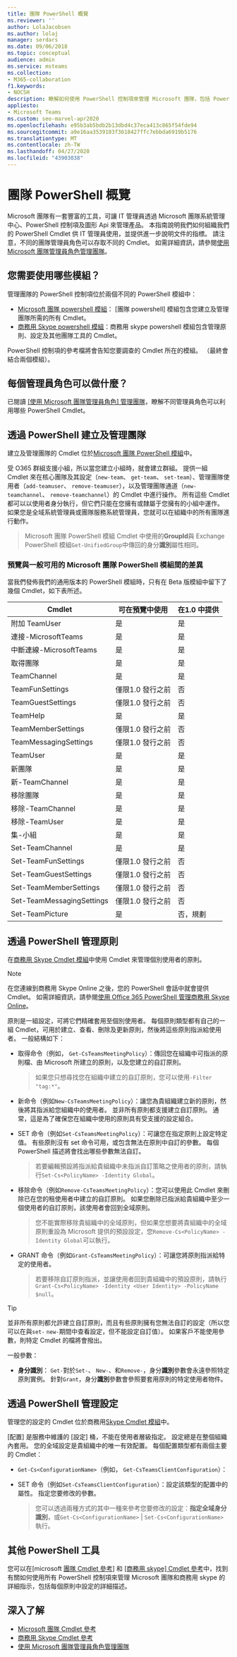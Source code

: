 ```yaml
---
title: 團隊 PowerShell 概覽
ms.reviewer: ''
author: LolaJacobsen
ms.author: lolaj
manager: serdars
ms.date: 09/06/2018
ms.topic: conceptual
audience: admin
ms.service: msteams
ms.collection:
- M365-collaboration
f1.keywords:
- NOCSH
description: 瞭解如何使用 PowerShell 控制項來管理 Microsoft 團隊，包括 PowerShell Cmdlet 的結構化方式。
appliesto:
- Microsoft Teams
ms.custom: seo-marvel-apr2020
ms.openlocfilehash: e95b3ab5bdb2b13dbd4c37eca413c865f54fde94
ms.sourcegitcommit: a9e16aa3539103f3618427ffc7ebbda6919b5176
ms.translationtype: MT
ms.contentlocale: zh-TW
ms.lasthandoff: 04/27/2020
ms.locfileid: "43903038"
---
```

# <a name="teams-powershell-overview"></a>團隊 PowerShell 概覽

Microsoft 團隊有一套豐富的工具，可讓 IT 管理員透過 Microsoft 團隊系統管理中心、PowerShell 控制項及圖形 Api 來管理產品。 本指南說明我們如何組織我們的 PowerShell Cmdlet 供 IT 管理員使用，並提供進一步說明文件的指標。 請注意，不同的團隊管理員角色可以存取不同的 Cmdlet。 如需詳細資訊，請參閱[使用 Microsoft 團隊管理員角色管理團隊](using-admin-roles.md)。

## <a name="which-modules-do-you-need-to-use"></a>您需要使用哪些模組？

管理團隊的 PowerShell 控制項位於兩個不同的 PowerShell 模組中： 
- [Microsoft 團隊 powershell 模組](https://www.powershellgallery.com/packages/MicrosoftTeams/)： [團隊 powershell] 模組包含您建立及管理團隊所需的所有 Cmdlet。  
- [商務用 Skype powershell 模組](https://www.microsoft.com/download/details.aspx?id=39366)：商務用 skype powershell 模組包含管理原則、設定及其他團隊工具的 Cmdlet。 

PowerShell 控制項的參考檔將會告知您要調查的 Cmdlet 所在的模組。 （最終會結合兩個模組）。

## <a name="what-can-each-admin-role-do"></a>每個管理員角色可以做什麼？

已閱讀 [[使用 Microsoft 團隊管理員角色] 管理團隊](using-admin-roles.md)，瞭解不同管理員角色可以利用哪些 PowerShell Cmdlet。

## <a name="creating-and-managing-teams-via-powershell"></a>透過 PowerShell 建立及管理團隊

建立及管理團隊的 Cmdlet 位於[Microsoft 團隊 PowerShell 模組](https://www.powershellgallery.com/packages/MicrosoftTeams/)中。 

受 O365 群組支援小組，所以當您建立小組時，就會建立群組。 提供一組 Cmdlet 來在核心團隊及其設定（``new-team``、 ``get-team``、 ``set-team``）、管理團隊使用者（``add-teamuser``、 ``remove-teamuser``），以及管理團隊通道（``new-teamchannel``、 ``remove-teamchannel``）的 Cmdlet 中進行操作。 所有這些 Cmdlet 都可以以使用者身分執行，但它們只能在您擁有或隸屬于您擁有的小組中運作。 如果您是全域系統管理員或團隊服務系統管理員，您就可以在組織中的所有團隊進行動作。

> Microsoft 團隊 PowerShell 模組 Cmdlet 中使用的**GroupId**與 Exchange PowerShell 模組``Get-UnifiedGroup``中傳回的身分**識別**屬性相同。

### <a name="differences-between-preview-and-generally-available-microsoft-teams-powershell-module"></a>預覽與一般可用的 Microsoft 團隊 PowerShell 模組間的差異

當我們發佈我們的通用版本的 PowerShell 模組時，只有在 Beta 版模組中留下了幾個 Cmdlet，如下表所述。

| Cmdlet | 可在預覽中使用 | 在1.0 中提供 |
|------- | -------------------- | ------------------------------ |
| 附加 TeamUser | 是 | 是 |
| 連接-MicrosoftTeams | 是 | 是 |
| 中斷連線-MicrosoftTeams | 是 | 是 |
| 取得團隊 | 是 | 是 |
| TeamChannel | 是 | 是 |
| TeamFunSettings | 僅限1.0 發行之前 | 否 |
| TeamGuestSettings | 僅限1.0 發行之前 | 否 |
| TeamHelp | 是 | 是 |
| TeamMemberSettings | 僅限1.0 發行之前 | 否 |
| TeamMessagingSettings | 僅限1.0 發行之前 | 否 |
| TeamUser | 是 | 是 |
| 新團隊 | 是 | 是 |
| 新-TeamChannel | 是 | 是 |
| 移除團隊 | 是 | 是 |
| 移除-TeamChannel | 是 | 是 |
| 移除-TeamUser | 是 | 是 |
| 集-小組 | 是 | 是 |
| Set-TeamChannel | 是 | 是 |
| Set-TeamFunSettings | 僅限1.0 發行之前 | 否 |
| Set-TeamGuestSettings | 僅限1.0 發行之前 | 否 |
| Set-TeamMemberSettings | 僅限1.0 發行之前 | 否 |
| Set-TeamMessagingSettings | 僅限1.0 發行之前 | 否 |
| Set-TeamPicture | 是 | 否，規劃 |


## <a name="managing-policies-via-powershell"></a>透過 PowerShell 管理原則

在[商務用 Skype Cmdlet 模組](https://www.microsoft.com/download/details.aspx?id=39366)中使用 Cmdlet 來管理個別使用者的原則。

> [!NOTE]
> 在您連線到商務用 Skype Online 之後，您的 PowerShell 會話中就會提供 Cmdlet。 如需詳細資訊，請參閱[使用 Office 365 PowerShell 管理商務用 Skype Online](https://docs.microsoft.com/office365/enterprise/powershell/manage-skype-for-business-online-with-office-365-powershell)。 

原則是一組設定，可將它們精確套用至個別使用者。 每個原則類型都有自己的一組 Cmdlet，可用於建立、查看、刪除及更新原則，然後將這些原則指派給使用者。 一般結構如下：

- 取得命令（例如， ``Get-CsTeamsMeetingPolicy``）：傳回您在組織中可指派的原則檔、由 Microsoft 所建立的原則，以及您建立的自訂原則。
   > 如果您只想尋找您在組織中建立的自訂原則，您可以使用``-Filter "tag:*"``。

- 新命令（例如``New-CsTeamsMeetingPolicy``）：讓您為貴組織建立新的原則，然後將其指派給您組織中的使用者。 並非所有原則都支援建立自訂原則。 通常，這是為了確保您在組織中使用的原則具有受支援的設定組合。

- SET 命令（例如``Set-CsTeamsMeetingPolicy``）：可讓您在指定原則上設定特定值。 有些原則沒有 set 命令可用，或包含無法在原則中自訂的參數。 每個 PowerShell 描述將會找出哪些參數無法自訂。 
   > 若要編輯預設將指派給貴組織中未指派自訂策略之使用者的原則，請執行``Set-Cs<PolicyName> -Identity Global``。

- 移除命令（例如``Remove-CsTeamsMeetingPolicy``）：您可以使用此 Cmdlet 來刪除已在您的租使用者中建立的自訂原則。 如果您刪除已指派給貴組織中至少一個使用者的自訂原則，該使用者會回到全域原則。
   > 您不能實際移除貴組織中的全域原則，但如果您想要將貴組織中的全域原則重設為 Microsoft 提供的預設設定，您``Remove-Cs<PolicyName> -Identity Global``可以執行。

- GRANT 命令（例如``Grant-CsTeamsMeetingPolicy``）：可讓您將原則指派給特定的使用者。
   > 若要移除自訂原則指派，並讓使用者回到貴組織中的預設原則，請執行``Grant-Cs<PolicyName> -Identity <User Identity> -PolicyName $null``。

> [!TIP]
> 並非所有原則都允許建立自訂原則，而且有些原則擁有您無法自訂的設定（所以您可以在與``set-`` ``new-``期間中查看設定，但不能設定自訂值）。 如果客戶不能使用參數，則特定 Cmdlet 的檔將會撥出。

一般參數：

- **身分識別**： ``Get-``對於``Set-``、 ``New-``、和``Remove-``，身分**識別**參數會永遠參照特定原則實例。 針對``Grant``，身分**識別**參數會參照要套用原則的特定使用者物件。

<!--more info here?-->

## <a name="managing-configurations-via-powershell"></a>透過 PowerShell 管理設定

管理您的設定的 Cmdlet 位於商務用[Skype Cmdlet 模組](https://www.microsoft.com/download/details.aspx?id=39366)中。

[配置] 是服務中維護的 [設定] 桶，不能在使用者層級指定。 設定總是在整個組織內套用。 您的全域設定是貴組織中的唯一有效配置。 每個配置類型都有兩個主要的 Cmdlet：

- ``Get-Cs<ConfigurationName>``（例如， ``Get-CsTeamsClientConfiguration``）： 

- SET 命令（例如``Set-CsTeamsClientConfiguration``）：設定該類型的配置中的屬性。 指定您要修改的參數。
   > 您可以透過兩種方式的其中一種來參考您要修改的設定：**指定全域身分識別**，或``Get-Cs<ConfigurationName>``  |  ``Set-Cs<ConfigurationName>``執行。

## <a name="other-powershell-tools"></a>其他 PowerShell 工具

您可以在[microsoft [團隊 Cmdlet 參考](https://docs.microsoft.com/powershell/teams/?view=teams-ps)] 和 [[商務用 skype] Cmdlet 參考](https://docs.microsoft.com/powershell/skype/intro?view=skype-ps)中，找到有關如何使用所有 PowerShell 控制項來管理 Microsoft 團隊和商務用 skype 的詳細指示，包括每個原則中設定的詳細描述。

## <a name="learn-more"></a>深入了解

- [Microsoft 團隊 Cmdlet 參考](https://docs.microsoft.com/powershell/teams/?view=teams-ps)
- [商務用 Skype Cmdlet 參考](https://docs.microsoft.com/powershell/skype/intro?view=skype-ps)
- [使用 Microsoft 團隊管理員角色管理團隊](using-admin-roles.md)
